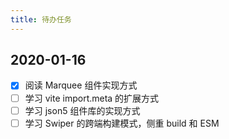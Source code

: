 ```yaml
---
title: 待办任务
---
```


## 2020-01-16
- [x] 阅读 Marquee 组件实现方式
- [ ] 学习 vite import.meta 的扩展方式
- [ ] 学习 json5 组件库的实现方式
- [ ] 学习 Swiper 的跨端构建模式，侧重 build 和 ESM
